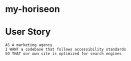 # my-horiseon

# User Story

```
AS A marketing agency
I WANT a codebase that follows accessibility standards
SO THAT our own site is optimized for search engines
```
